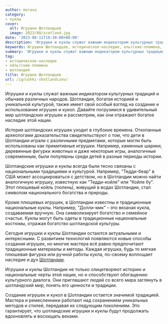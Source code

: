 ```yaml
---
author: morava
category:
- куклы
cover:
  alt: Игрушки Шотландцев
  image: 2023/08/scotland.jpg
date: '2023-08-11T19:30:00+00:00'
description: 'Игрушки и куклы служат важным индикатором культурных традиций и обычаев различных народов. Шотландия, богатая историей и уникальной культурой, также имеет...'
keywords: Игрушки Шотландцев, историческое-наследие, кльтские-племена, шотландия, шотландии, куклы, игрушки, игрушек, например, традиционные, национальные, культурой, создание, кукол, мир, шотландских, наследие, нации, шотландские
summary: 'Игрушки и куклы служат важным индикатором культурных традиций и обычаев различных народов. Шотландия, богатая историей и уникальной культурой, также имеет...'
tag:
- историческое-наследие
- кёльтские-племена
- шотландия
title: Игрушки Шотландцев
url: /igrushki-shotlandczev/
---
```


Игрушки и куклы служат важным индикатором культурных традиций и обычаев различных народов. Шотландия, богатая историей и уникальной культурой, также имеет свой особый взгляд на создание и использование игрушек и кукол. Давайте погрузимся в удивительный мир шотландских игрушек и рассмотрим, как они отражают богатое наследие этой нации.

История шотландских игрушек уходит в глубокие времена. Откопанные археологами доказательства свидетельствуют о том, что дети в Шотландии играли с различными предметами, которые могли быть использованы как примитивные игрушки. Например, каменные шарики, деревянные фигурки животных и даже некоторые игры, аналогичные современным, были популярны среди детей в разные периоды истории.

Шотландские игрушки и куклы всегда были тесно связаны с национальными традициями и культурой. Например, "Тедди-беар" в США может ассоциироваться с детством, но в Шотландии можно найти аналогичную игрушку, известную как "Тедди-койле" или "Койле бу". Этот плюшевый койль (тюлень), живущий в водах Шотландии, стал символом национального богатства и природы.

Кроме плюшевых игрушек, в Шотландии известны и традиционные национальные куклы. Например, "Долли-мик" – это вязаная кукла, создаваемая вручную. Она символизирует богатство и семейное счастье. Куклы могут быть одеты в традиционные национальные костюмы, отражая богатство шотландской культуры.

Сегодня игрушки и куклы Шотландии остаются актуальными и интересными. С развитием технологий появляются новые способы создания игрушек, но многие мастера всё равно предпочитают традиционные материалы и методы. Каждая игрушка, будь то мягкая плюшевая фигурка или ручной работы кукла, по-своему воплощает наследие и дух [Шотландии](https://www.adora.ru/kukly-shotlandczev-olstera/).

Игрушки и куклы Шотландии не только олицетворяют историю и национальные черты этой нации, но и способствуют обогащению культурного диалога. Они приглашают людей со всего мира заглянуть в шотландский мир, понять его ценности и традиции.

Создание игрушек и кукол в Шотландии остается значимой традицией. Мастера и ремесленники работают над сохранением уникальных методов и стилей, передавая их следующим поколениям. Это гарантирует, что шотландские игрушки и куклы будут продолжать вдохновлять и восхищать веками.